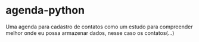 # agenda-python
Uma agenda para cadastro de contatos como um estudo para compreender melhor onde eu possa armazenar dados, nesse caso os contatos(...)
